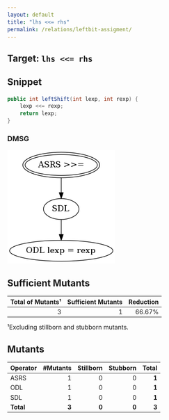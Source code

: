 ```yaml
---
layout: default
title: "lhs <<= rhs"
permalink: /relations/leftbit-assigment/
---
```


## Target: ``lhs <<= rhs``

## Snippet


```java
public int leftShift(int lexp, int rexp) {
    lexp <<= rexp;
    return lexp;
}
```


### DMSG

![image](images/dmsg_leftbit-assigment.png)

## Sufficient Mutants


|Total of Mutants¹    | Sufficient Mutants |Reduction |
|                ---: |               ---: |     ---: |  
| 3                   | 1                  | 66.67%   |

¹Excluding stillborn and stubborn mutants.

## Mutants



| Operator | #Mutants | Stillborn | Stubborn | Total  |
| :---     |     ---: |      ---: |     ---: |   ---: |
| ASRS     | 1        | 0         | 0        | **1**  |
| ODL      | 1        | 0         | 0        | **1**  |
| SDL      | 1        | 0         | 0        | **1**  |
|**Total** | **3**    | **0**     | **0**    | **3**  |
